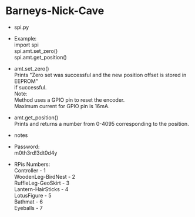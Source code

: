 # Barneys-Nick-Cave

+ spi.py
 - Example:
 <br> import spi
 <br> spi.amt.set_zero()
 <br> spi.amt.get_position()
 
 - amt.set_zero()
 <br> Prints "Zero set was successful and the new position offset is stored in EEPROM"
 <br> if successful.
 <br> Note:
 <br>Method uses a GPIO pin to reset the encoder.
 <br>Maximum current for GPIO pin is 16mA.
 
  - amt.get_position()
  <br>Prints and returns a number from 0-4095 corresponding to the position.

 + notes
  - Password:
  <br> m0th3rd!3dt0d4y

  - RPis Numbers:
  <br>Controller - 1
  <br>WoodenLeg-BirdNest - 2
  <br>RuffleLeg-GeoSkirt - 3
  <br>Lantern-HairSticks - 4
  <br>LotusFigure - 5
  <br>Bathmat - 6
  <br>Eyeballs - 7
